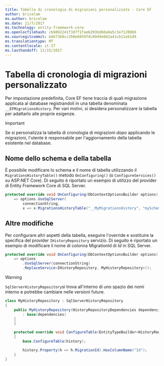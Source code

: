 ```yaml
---
title: Tabella di cronologia di migrazioni personalizzato - Core EF
author: bricelam
ms.author: bricelam
ms.date: 11/7/2017
ms.technology: entity-framework-core
ms.openlocfilehash: cb9892241f3d7f1fae6293bd60a8a5c3e7120969
ms.sourcegitcommit: b467368cc350e6059fdc0949e042a41cb11e61d9
ms.translationtype: MT
ms.contentlocale: it-IT
ms.lasthandoff: 11/15/2017
---
```

<a name="custom-migrations-history-table"></a>Tabella di cronologia di migrazioni personalizzato
===============================
Per impostazione predefinita, Core EF tiene traccia di quali migrazione applicata al database registrandoli in una tabella denominata `__EFMigrationsHistory`. Per vari motivi, si desidera personalizzare la tabella per adattarlo alle proprie esigenze.

> [!IMPORTANT]
> Se si personalizza la tabella di cronologia di migrazioni *dopo* applicando le migrazioni, l'utente è responsabile per l'aggiornamento della tabella esistente nel database.

<a name="schema-and-table-name"></a>Nome dello schema e della tabella
----------------------
È possibile modificare lo schema e il nome di tabella utilizzando il `MigrationsHistoryTable()` metodo `OnConfiguring()` (o `ConfigureServices()` su ASP.NET Core). Di seguito è riportato un esempio di utilizzo del provider di Entity Framework Core di SQL Server.

``` csharp
protected override void OnConfiguring(DbContextOptionsBuilder options)
    => options.UseSqlServer(
        connectionString,
        x => x.MigrationsHistoryTable("__MyMigrationsHistory", "mySchema"));
```

<a name="other-changes"></a>Altre modifiche
-------------
Per configurare altri aspetti della tabella, eseguire l'override e sostituire la specifica del provider `IHistoryRepository` servizio. Di seguito è riportato un esempio di modificare il nome di colonna MigrationId di *Id* in SQL Server.

``` csharp
protected override void OnConfiguring(DbContextOptionsBuilder options)
    => options
        .UseSqlServer(connectionString)
        .ReplaceService<IHistoryRepository, MyHistoryRepository>();
```

> [!WARNING]
> `SqlServerHistoryRepository`si trova all'interno di uno spazio dei nomi interno e potrebbe cambiare nelle versioni future.

``` csharp
class MyHistoryRepository : SqlServerHistoryRepository
{
    public MyHistoryRepository(HistoryRepositoryDependencies dependencies)
        : base(dependencies)
    {
    }

    protected override void ConfigureTable(EntityTypeBuilder<HistoryRow> history)
    {
        base.ConfigureTable(history);

        history.Property(h => h.MigrationId).HasColumnName("Id");
    }
}
```
